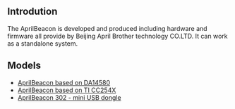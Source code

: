 ## Introdution

The AprilBeacon is developed and produced including hardware and
firmware all provide by Beijing April Brother technology CO.LTD. It can
work as a standalone system.

## Models

  - [AprilBeacon based on
    DA14580](AprilBeacon_based_on_DA14580.md)
  - [AprilBeacon based on TI
    CC254X](AprilBeacon_based_on_TI_CC254X.md)
  - [AprilBeacon 302 - mini USB dongle](AprilBeacon_302.md)

